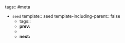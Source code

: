 tags:: #meta

- `seed`
  template:: seed
  template-including-parent:: false
	- tags::
	- **prev:**
	-
	- **next:**